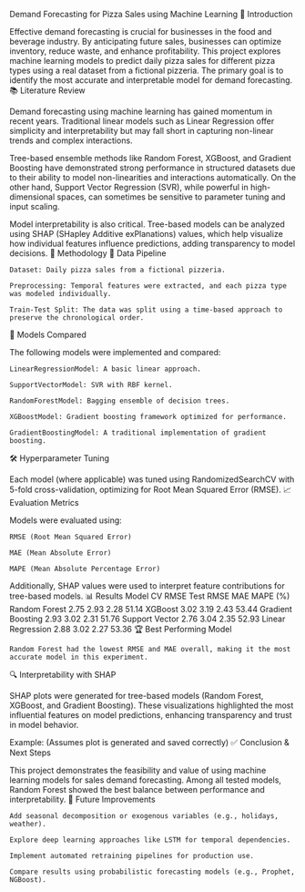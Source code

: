 Demand Forecasting for Pizza Sales using Machine Learning
🧠 Introduction

Effective demand forecasting is crucial for businesses in the food and beverage industry. By anticipating future sales, businesses can optimize inventory, reduce waste, and enhance profitability. This project explores machine learning models to predict daily pizza sales for different pizza types using a real dataset from a fictional pizzeria. The primary goal is to identify the most accurate and interpretable model for demand forecasting.
📚 Literature Review

Demand forecasting using machine learning has gained momentum in recent years. Traditional linear models such as Linear Regression offer simplicity and interpretability but may fall short in capturing non-linear trends and complex interactions.

Tree-based ensemble methods like Random Forest, XGBoost, and Gradient Boosting have demonstrated strong performance in structured datasets due to their ability to model non-linearities and interactions automatically. On the other hand, Support Vector Regression (SVR), while powerful in high-dimensional spaces, can sometimes be sensitive to parameter tuning and input scaling.

Model interpretability is also critical. Tree-based models can be analyzed using SHAP (SHapley Additive exPlanations) values, which help visualize how individual features influence predictions, adding transparency to model decisions.
🧪 Methodology
🔧 Data Pipeline

    Dataset: Daily pizza sales from a fictional pizzeria.

    Preprocessing: Temporal features were extracted, and each pizza type was modeled individually.

    Train-Test Split: The data was split using a time-based approach to preserve the chronological order.

🔬 Models Compared

The following models were implemented and compared:

    LinearRegressionModel: A basic linear approach.

    SupportVectorModel: SVR with RBF kernel.

    RandomForestModel: Bagging ensemble of decision trees.

    XGBoostModel: Gradient boosting framework optimized for performance.

    GradientBoostingModel: A traditional implementation of gradient boosting.

🛠 Hyperparameter Tuning

Each model (where applicable) was tuned using RandomizedSearchCV with 5-fold cross-validation, optimizing for Root Mean Squared Error (RMSE).
📈 Evaluation Metrics

Models were evaluated using:

    RMSE (Root Mean Squared Error)

    MAE (Mean Absolute Error)

    MAPE (Mean Absolute Percentage Error)

Additionally, SHAP values were used to interpret feature contributions for tree-based models.
📊 Results
Model	CV RMSE	Test RMSE	MAE	MAPE (%)
Random Forest	2.75	2.93	2.28	51.14
XGBoost	3.02	3.19	2.43	53.44
Gradient Boosting	2.93	3.02	2.31	51.76
Support Vector	2.76	3.04	2.35	52.93
Linear Regression	2.88	3.02	2.27	53.36
🏆 Best Performing Model

    Random Forest had the lowest RMSE and MAE overall, making it the most accurate model in this experiment.

🔍 Interpretability with SHAP

SHAP plots were generated for tree-based models (Random Forest, XGBoost, and Gradient Boosting). These visualizations highlighted the most influential features on model predictions, enhancing transparency and trust in model behavior.

Example:
(Assumes plot is generated and saved correctly)
✅ Conclusion & Next Steps

This project demonstrates the feasibility and value of using machine learning models for sales demand forecasting. Among all tested models, Random Forest showed the best balance between performance and interpretability.
🚀 Future Improvements

    Add seasonal decomposition or exogenous variables (e.g., holidays, weather).

    Explore deep learning approaches like LSTM for temporal dependencies.

    Implement automated retraining pipelines for production use.

    Compare results using probabilistic forecasting models (e.g., Prophet, NGBoost).
